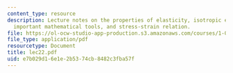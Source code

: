 ```yaml
---
content_type: resource
description: Lecture notes on the properties of elasticity, isotropic elasticity,
  important mathematical tools, and stress-strain relation.
file: https://ol-ocw-studio-app-production.s3.amazonaws.com/courses/1-050-engineering-mechanics-i-fall-2007/e7b029d16e1e2b5374cb8482c3fba57f_lec22.pdf
file_type: application/pdf
resourcetype: Document
title: lec22.pdf
uid: e7b029d1-6e1e-2b53-74cb-8482c3fba57f
---
```

